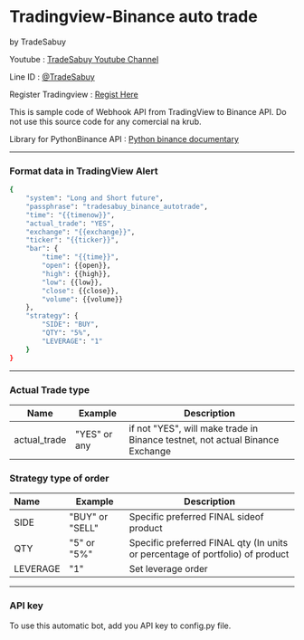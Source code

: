 # Tradingview-Binance auto trade

by TradeSabuy

Youtube : [TradeSabuy Youtube Channel](https://www.youtube.com/channel/UCDkxnUHxUSrFDzchFysZ-hQ)

Line ID : [@TradeSabuy](https://line.me/R/ti/p/@tradesabuy)

Register Tradingview : [Regist Here](https://th.tradingview.com/gopro/?share_your_love=shyStork66653)

This is sample code of Webhook API from TradingView to Binance API.
Do not use this source code for any comercial na krub.

Library for PythonBinance API : [Python binance documentary](https://python-binance.readthedocs.io/en/latest/)

---

### Format data in TradingView Alert

```bash
{
	"system": "Long and Short future",
	"passphrase": "tradesabuy_binance_autotrade",
	"time": "{{timenow}}",
	"actual_trade": "YES",
	"exchange": "{{exchange}}",
	"ticker": "{{ticker}}",
	"bar": {
		"time": "{{time}}",
		"open": {{open}},
		"high": {{high}},
		"low": {{low}},
		"close": {{close}},
		"volume": {{volume}}
	},
	"strategy": {
		"SIDE": "BUY",
		"QTY": "5%",
		"LEVERAGE": "1"
	}
}
```

---

### Actual Trade type


| Name         | Example      | Description                                                                   |
| -------------- | -------------- | ------------------------------------------------------------------------------- |
| actual_trade | "YES" or any | if not "YES", will make trade in Binance testnet, not actual Binance Exchange |

### Strategy type of order


| Name     | Example         | Description                                                                   |
| :--------- | ----------------- | ------------------------------------------------------------------------------- |
| SIDE     | "BUY" or "SELL" | Specific preferred FINAL sideof product                                       |
| QTY      | "5" or "5%"     | Specific preferred FINAL qty (In units or percentage of portfolio) of product |
| LEVERAGE | "1"             | Set leverage order                                                            |

---

### API key

To use this automatic bot, add you API key to config.py file.

